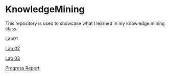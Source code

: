 # KnowledgeMining
This repository is used to showcase what I learned in my knowledge mining class.

<p><ahref="Lab01(1).html">Lab01</a>

<p><a href="Lab02.html">Lab 02</a>
  
<p><a href="Lab03-1.html">Lab 03</a>
  
<p><a href="progress-report.html">Progress Report</a>
